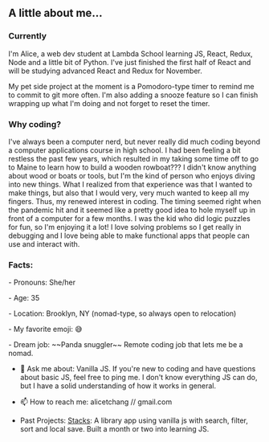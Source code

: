 <h2>A little about me...</h2>
<h3>Currently</h3>
<p>I'm Alice, a web dev student at Lambda School learning JS, React, Redux, Node and a little bit of Python. I've just finished the first half of React and will be studying advanced React and Redux for November.</p>

<p>My pet side project at the moment is a Pomodoro-type timer to remind me to commit to git more often. I'm also adding a snooze feature so I can finish wrapping up what I'm doing and not forget to reset the timer.</p>

<h3>Why coding?</h3>
I've always been a computer nerd, but never really did much coding beyond a computer applications course in high school. I had been feeling a bit restless the past few years, which resulted in my taking some time off to go to Maine to learn how to build a wooden rowboat??? I didn't know anything about wood or boats or tools, but I'm the kind of person who enjoys diving into new things. What I realized from that experience was that I wanted to make things, but also that I would very, very much wanted to keep all my fingers. Thus, my renewed interest in coding. The timing seemed right when the pandemic hit and it seemed like a pretty good idea to hole myself up in front of a computer for a few months. I was the kid who did logic puzzles for fun, so I'm enjoying it a lot! I love solving problems so I get really in debugging and I love being able to make functional apps that people can use and interact with. 


<h3>Facts:</h3>
<p>- Pronouns: She/her</p>
<p>- Age: 35</p>
<p>- Location: Brooklyn, NY (nomad-type, so always open to relocation)</p>
<p>- My favorite emoji: 😅</p>
<p>- Dream job: ~~Panda snuggler~~ Remote coding job that lets me be a nomad.</p>

- 💬 Ask me about: Vanilla JS. If you're new to coding and have questions about basic JS, feel free to ping me. I don't know everything JS can do, but I have a solid understanding of how it works in general.

- 📫 How to reach me: alicetchang // gmail.com

- Past Projects: 
 [Stacks](https://rocococoding.github.io/stacks/): A library app using vanilla js with search, filter, sort and local save. Built a month or two into learning JS.
